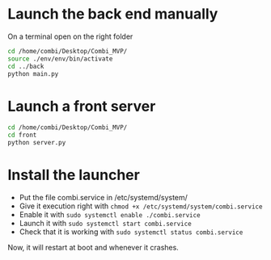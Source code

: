 # Launch the back end manually
On a terminal open on the right folder
```sh
cd /home/combi/Desktop/Combi_MVP/
source ./env/env/bin/activate
cd ../back
python main.py
```

# Launch a front server
```sh
cd /home/combi/Desktop/Combi_MVP/
cd front
python server.py
```

# Install the launcher
- Put the file combi.service in /etc/systemd/system/
- Give it execution right with `chmod +x /etc/systemd/system/combi.service`
- Enable it with `sudo systemctl enable ./combi.service`
- Launch it with `sudo systemctl start combi.service`
- Check that it is working with `sudo systemctl status combi.service`

Now, it will restart at boot and whenever it crashes.
